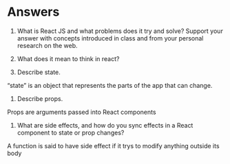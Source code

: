 # Answers

1. What is React JS and what problems does it try and solve? Support your answer with concepts introduced in class and from your personal research on the web.

1. What does it mean to think in react?

1. Describe state.

“state” is an object that represents the parts of the app that can change.

1. Describe props.

Props are arguments passed into React components

1. What are side effects, and how do you sync effects in a React component to state or prop changes?

A function is said to have side effect if it trys to modify anything outside its body
